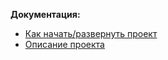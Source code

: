 **Документация:**

- [Как начать/развернуть проект](./.docs/howtostart.md)
- [Описание проекта](./.docs/description.md)
